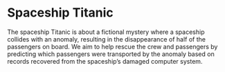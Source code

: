 # Spaceship Titanic
The spaceship Titanic is about a fictional mystery where a spaceship collides with an anomaly, resulting in the disappearance of half of the passengers on board. We aim to help rescue the crew and passengers by predicting which passengers were transported by the anomaly based on records recovered from the spaceship’s damaged computer system.
